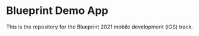 # Blueprint Demo App

This is the repository for the Blueprint 2021 mobile development (iOS) track.
